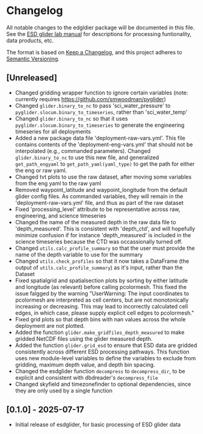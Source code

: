 # Changelog

All notable changes to the edgldier package will be documented in this file. See the [ESD glider lab manual](https://swfsc.github.io/glider-lab-manual/content/glider-data.html) for descriptions for processing funtionality, data products, etc.

The format is based on [Keep a Changelog](https://keepachangelog.com/en/1.0.0/),
and this project adheres to [Semantic Versioning](https://semver.org/spec/v2.0.0.html).

## [Unreleased]

- Changed gridding wrapper function to ignore certain variables (note: currently requires https://github.com/smwoodman/pyglider)
- Changed `glider.binary_to_nc` to pass 'sci_water_pressure' to `pyglider.slocum.binary_to_timeseries`, rather than 'sci_water_temp'
- Changed `glider.binary_to_nc` so that it uses `pyglider.slocum.binary_to_timeseries` to generate the engineering timeseries for all deployments
- Added a new package data file 'deployment-raw-vars.yml'. This file contains contents of the 'deployment-eng-vars.yml' that should not be interpolated (e.g., commanded parameters). Changed `glider.binary_to_nc` to use this new file, and generalized `get_path_engyaml` to `get_path_yaml(yaml_type)` to get the path for either the eng or raw yaml.
- Changed tvt plots to use the raw dataset, after moving some variables from the eng yaml to the raw yaml
- Removed waypoint_latitude and waypoint_longitude from the default glider config files. As commanded variables, they will remain in the 'deployment-raw-vars.yml' file, and thus as part of the raw dataset
- Fixed 'processing_level' attribute to be representative across raw, engineering, and science timeseries
- Changed the name of the measured depth in the raw data file to 'depth_measured'. This is consistent with 'depth_ctd', and will hopefully minimize confusion if for instance 'depth_measured' is included in the science timeseries because the CTD was occassionally turned off.
- Changed `utils.calc_profile_summary` so that the user must provide the name of the depth variable to use for the summary
- Changed `utils.check_profiles` so that it now takes a DataFrame (the output of `utils.calc_profile_summary`) as it's input, rather than the Dataset
- Fixed spatialgrid and spatialsection plots by sorting by either latitude and longitude (as relevant) before calling pcolormesh. This fixed the issue falgged by the warning "UserWarning: The input coordinates to pcolormesh are interpreted as cell centers, but are not monotonically increasing or decreasing. This may lead to incorrectly calculated cell edges, in which case, please supply explicit cell edges to pcolormesh."
- Fixed grid plots so that depth bins with nan values across the whole deployment are not plotted. 
- Added the function `glider.make_gridfiles_depth_measured` to make gridded NetCDF files using the glider measured depth.
- Added the function `glider.grid_esd` to ensure that ESD data are gridded consistently across different ESD processing pathways. This function uses new module-level variables to define the variables to exclude from gridding, maximum depth value, and depth bin spacing.
- Changed the esdglider function `decompress` to `decompress_dir`, to be explicit and consistent with dbdreader's `decompress_file`
- Changed skyfield and timezonefinder to optional dependencies, since they are only used by a single function


## [0.1.0] - 2025-07-17

- Initial release of esdglider, for basic processing of ESD glider data
